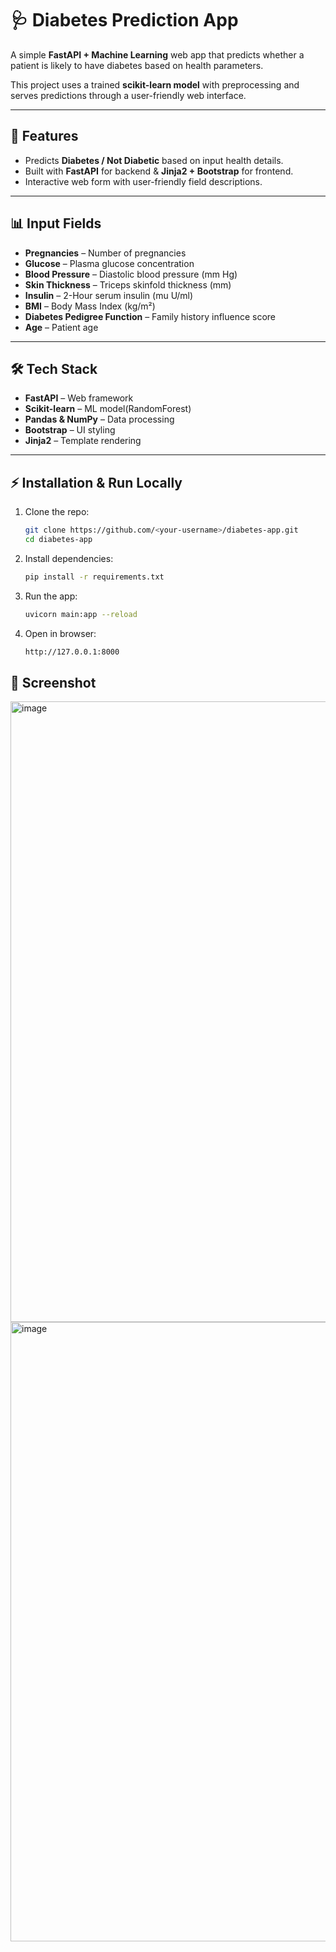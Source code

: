 # 🩺 Diabetes Prediction App  

A simple **FastAPI + Machine Learning** web app that predicts whether a patient is likely to have diabetes based on health parameters.  

This project uses a trained **scikit-learn model** with preprocessing and serves predictions through a user-friendly web interface.  

---

## 🚀 Features
- Predicts **Diabetes / Not Diabetic** based on input health details.  
- Built with **FastAPI** for backend & **Jinja2 + Bootstrap** for frontend.  
- Interactive web form with user-friendly field descriptions.   

---

## 📊 Input Fields
- **Pregnancies** – Number of pregnancies  
- **Glucose** – Plasma glucose concentration  
- **Blood Pressure** – Diastolic blood pressure (mm Hg)  
- **Skin Thickness** – Triceps skinfold thickness (mm)  
- **Insulin** – 2-Hour serum insulin (mu U/ml)  
- **BMI** – Body Mass Index (kg/m²)  
- **Diabetes Pedigree Function** – Family history influence score  
- **Age** – Patient age  

---

## 🛠️ Tech Stack
- **FastAPI** – Web framework  
- **Scikit-learn** – ML model(RandomForest)
- **Pandas & NumPy** – Data processing  
- **Bootstrap** – UI styling  
- **Jinja2** – Template rendering  

---

## ⚡ Installation & Run Locally

1. Clone the repo:
   ```bash
   git clone https://github.com/<your-username>/diabetes-app.git
   cd diabetes-app
   ```
2. Install dependencies:
   ```bash
   pip install -r requirements.txt
   ```
4. Run the app:
   ```bash
   uvicorn main:app --reload
   ```
5. Open in browser:
   ```bash
   http://127.0.0.1:8000
   ```

## 📸 Screenshot
<img width="1914" height="993" alt="image" src="https://github.com/user-attachments/assets/5d664ef1-146f-4c4f-b947-3dcb37683e3f" />

<img width="1892" height="991" alt="image" src="https://github.com/user-attachments/assets/a05f4f38-62be-48ea-8c3d-7428f52d94e6" />



